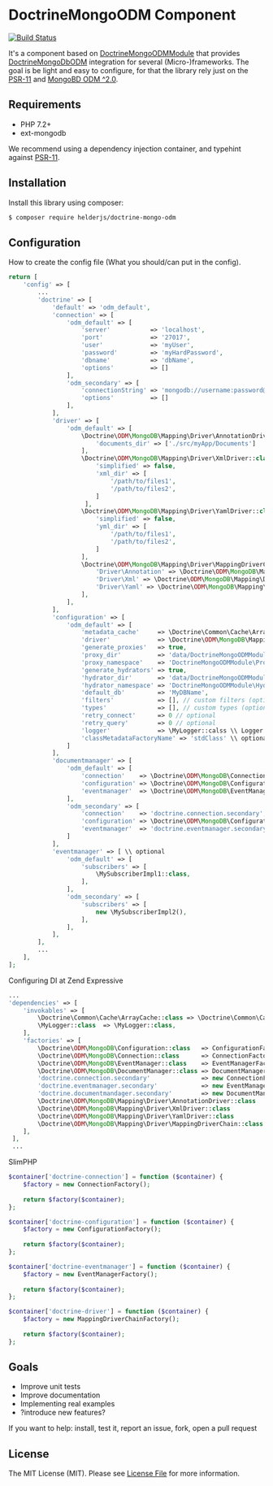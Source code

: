 # DoctrineMongoODM Component

[![Build Status](https://travis-ci.org/helderjs/doctrine-mongo-odm.svg?branch=master)](https://travis-ci.org/helderjs/doctrine-mongo-odm)

It's a component based on [DoctrineMongoODMModule](https://github.com/doctrine/DoctrineMongoODMModule) that provides [DoctrineMongoDbODM](http://docs.doctrine-project.org/projects/doctrine-mongodb-odm) integration for
several (Micro-)frameworks. The goal is be light and easy to configure, for that the library rely just on the [PSR-11](https://github.com/php-fig/fig-standards/blob/master/accepted/PSR-11-container.md) and [MongoBD ODM ^2.0](http://docs.doctrine-project.org/projects/doctrine-mongodb-odm/en/latest/). 

## Requirements

- PHP 7.2+
- ext-mongodb

We recommend using a dependency injection container, and typehint against [PSR-11](https://github.com/php-fig/container).

## Installation

Install this library using composer:

```bash
$ composer require helderjs/doctrine-mongo-odm
```

## Configuration

How to create the config file (What you should/can put in the config).

```php
return [
    'config' => [
        ...
        'doctrine' => [
            'default' => 'odm_default',
            'connection' => [
                'odm_default' => [
                    'server'           => 'localhost',
                    'port'             => '27017',
                    'user'             => 'myUser',
                    'password'         => 'myHardPassword',
                    'dbname'           => 'dbName',
                    'options'          => []
                ],
                'odm_secondary' => [
                    'connectionString' => 'mongodb://username:password@server2:27017/mydb',
                    'options'          => []
                ],
            ],
            'driver' => [
                'odm_default' => [
                    \Doctrine\ODM\MongoDB\Mapping\Driver\AnnotationDriver::class => [
                        'documents_dir' => ['./src/myApp/Documents']
                    ], 
                    \Doctrine\ODM\MongoDB\Mapping\Driver\XmlDriver::class => [
                        'simplified' => false,
                        'xml_dir' => [
                            '/path/to/files1',
                            '/path/to/files2',
                        ]
                     ],
                    \Doctrine\ODM\MongoDB\Mapping\Driver\YamlDriver::class => [
                        'simplified' => false,
                        'yml_dir' => [
                            '/path/to/files1',
                            '/path/to/files2',
                        ]
                    ],
                    \Doctrine\ODM\MongoDB\Mapping\Driver\MappingDriverChain::class => [
                        'Driver\Annotation' => \Doctrine\ODM\MongoDB\Mapping\Driver\AnnotationDriver::class,
                        'Driver\Xml' => \Doctrine\ODM\MongoDB\Mapping\Driver\XmlDriver::class,
                        'Driver\Yaml' => \Doctrine\ODM\MongoDB\Mapping\Driver\YamlDriver::class,
                    ],
                ],
            ],
            'configuration' => [
                'odm_default' => [
                    'metadata_cache'     => \Doctrine\Common\Cache\ArrayCache::class, // optional
                    'driver'             => \Doctrine\ODM\MongoDB\Mapping\Driver\MappingDriverChain::class,
                    'generate_proxies'   => true,
                    'proxy_dir'          => 'data/DoctrineMongoODMModule/Proxy',
                    'proxy_namespace'    => 'DoctrineMongoODMModule\Proxy',
                    'generate_hydrators' => true,
                    'hydrator_dir'       => 'data/DoctrineMongoODMModule/Hydrator',
                    'hydrator_namespace' => 'DoctrineMongoODMModule\Hydrator',
                    'default_db'         => 'MyDBName',
                    'filters'            => [], // custom filters (optional)
                    'types'              => [], // custom types (optional)
                    'retry_connect'      => 0 // optional
                    'retry_query'        => 0 // optional
                    'logger'             => \MyLogger::calss \\ Logger implementation (optional)
                    'classMetadataFactoryName' => 'stdClass' \\ optional
                ]
            ],
            'documentmanager' => [
                'odm_default' => [
                    'connection'    => \Doctrine\ODM\MongoDB\Connection::class,
                    'configuration' => \Doctrine\ODM\MongoDB\Configuration::class,
                    'eventmanager'  => \Doctrine\ODM\MongoDB\EventManager::class, \\ optional
                ],
                'odm_secondary' => [
                    'connection'    => 'doctrine.connection.secondary',
                    'configuration' => \Doctrine\ODM\MongoDB\Configuration::class,
                    'eventmanager'  => 'doctrine.eventmanager.secondary', \\ optional
                ]
            ],
            'eventmanager' => [ \\ optional
                'odm_default' => [
                    'subscribers' => [
                        \MySubscriberImpl1::class,
                    ],
                ],
                'odm_secondary' => [
                    'subscribers' => [
                        new \MySubscriberImpl2(),
                    ],
                ],
            ],
        ],
        ...
    ],
];
```

Configuring DI at Zend Expressive
```php
...
'dependencies' => [
    'invokables' => [
        \Doctrine\Common\Cache\ArrayCache::class => \Doctrine\Common\Cache\ArrayCache::class,
        \MyLogger::class  => \MyLogger::class,
    ],
    'factories' => [
        \Doctrine\ODM\MongoDB\Configuration::class   => ConfigurationFactory::class,
        \Doctrine\ODM\MongoDB\Connection::class      => ConnectionFactory::class,
        \Doctrine\ODM\MongoDB\EventManager::class    => EventManagerFactory::class,
        \Doctrine\ODM\MongoDB\DocumentManager::class => DocumentManagerFactory::class,
        'doctrine.connection.secondary'              => new ConnectionFactory('odm_secondary'),
        'doctrine.eventmanager.secondary'            => new EventManagerFactory('odm_secondary'),
        'doctrine.documentmandager.secondary'        => new DocumentManagerFactory('odm_secondary'),
        \Doctrine\ODM\MongoDB\Mapping\Driver\AnnotationDriver::class   => \Helderjs\Component\DoctrineMongoODM\AnnotationDriverFactory::class,
        \Doctrine\ODM\MongoDB\Mapping\Driver\XmlDriver::class          => \Helderjs\Component\DoctrineMongoODM\AnnotationDriverFactory::class,
        \Doctrine\ODM\MongoDB\Mapping\Driver\YamlDriver::class         => \Helderjs\Component\DoctrineMongoODM\AnnotationDriverFactory::class,
        \Doctrine\ODM\MongoDB\Mapping\Driver\MappingDriverChain::class => \Helderjs\Component\DoctrineMongoODM\AnnotationDriverFactory::class,
    ],
 ],
 ...
```

SlimPHP

```php
$container['doctrine-connection'] = function ($container) {
    $factory = new ConnectionFactory();
    
    return $factory($container);
};

$container['doctrine-configuration'] = function ($container) {
    $factory = new ConfigurationFactory();
    
    return $factory($container);
};

$container['doctrine-eventmanager'] = function ($container) {
    $factory = new EventManagerFactory();
    
    return $factory($container);
};

$container['doctrine-driver'] = function ($container) {
    $factory = new MappingDriverChainFactory();
    
    return $factory($container);
};
```

## Goals

- Improve unit tests
- Improve documentation
- Implementing real examples
- ?introduce new features?

If you want to help: install, test it, report an issue, fork, open a pull request 

## License

The MIT License (MIT). Please see [License File](https://github.com/helderjs/doctrine-mongo-odm/blob/master/LICENSE) for more information.

